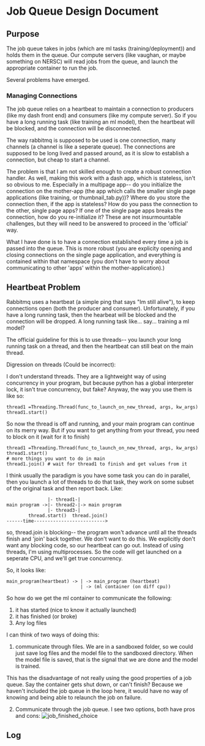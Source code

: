 # Job Queue Design Document

## Purpose
The job queue takes in jobs (which are ml tasks (training/deployment)) and holds them in the queue.
Our compute servers (like vaughan, or maybe something on NERSC) will read jobs from the queue, and launch the appropriate container to run the job.

Several problems have emerged.

### Managing Connections
The job queue relies on a heartbeat to maintain a connection to producers (like my dash front end) and consumers (like my compute server). So if you have a long running task (like training an ml model), then the heartbeat will be blocked, and the connection will be disconnected.

The way rabbitmq is supposed to be used is one connection, many channels (a channel is like a seperate queue). The connections are supposed to be long lived and passed around, as it is slow to establish a connection, but cheap to start a channel.

The problem is that I am not skilled enough to create a robust connection handler. As well, making this work with a dash app, which is stateless, isn't so obvious to me. Especially in a multipage app-- do you initialize the connection on the mother-app (the app which calls the smaller single page applications (like training, or thumbnail_tab.py))? Where do you store the connection then, if the app is stateless? How do you pass the connection to the other, single page apps? If one of the
single page apps breaks the connection, how do you re-initialize it?
These are not insurmountable challenges, but they will need to be answered to proceed in the 'official' way.

What I have done is to have a connection established every time a job is passed into the queue. This is more robust (you are explicity opening and closing connections on the single page application, and everything is contained within that namespace (you don't have to worry about communicating to other 'apps' within the mother-application).)

## Heartbeat Problem

Rabbitmq uses a heartbeat (a simple ping that says "Im still alive"), to keep connections open (both the producer and consumer). Unfortunately, if you have a long running task, then the hearbeat will be blocked and the connection will be dropped. A long running task like... say... training a ml model? 

The official guideline for this is to use threads-- you launch your long running task on a thread, and then the heartbeat can still beat on the main thread. 

Digression on threads (Could be incorrect):

I don't understand threads. They are a lightweight way of using concurrency in your program, but because python has a global interpreter lock, it isn't true concurrency, but fake? Anyway, the way you use them is like so:

```
thread1 =Threading.Thread(func_to_launch_on_new_thread, args, kw_args)
thread1.start()
```
So now the thread is off and running, and your main program can continue on its merry way.
But if you want to get anything from your thread, you need to block on it (wait for it to finish)

```
thread1 =Threading.Thread(func_to_launch_on_new_thread, args, kw_args)
thread1.start()
# more things you want to do in main
thread1.join() # wait for thread1 to finish and get values from it
```
I think usually the paradigm is you have some task you can do in parallel, then you launch a lot of threads to
do that task, they work on some subset of the original task and then report back. Like:
```
               |- thread1-|
main program ->|- thread2-|-> main program
               |- thread3-|
        thread.start()  thread.join()
------time-------------------------->
```
so, thread.join is blocking-- the program won't advance until all the threads finish and 'join' back together. 
We don't want to do this. We explicitly don't want any blocking code, so our heartbeat can go out.
Instead of using threads, I'm using multiprocesses. So the code will get launched on a seperate CPU, and we'll get
true concurrency. 

So, it looks like:
```
main_program(heartbeat) -> | -> main_program (heartbeat) 
                           | -> (ml container (on diff cpu))
```
So how do we get the ml container to communicate the following:
1. it has started (nice to know it actually launched)
2. it has finished (or broke)
3. Any log files

I can think of two ways of doing this:
1. communicate through files. We are in a sandboxed folder, so we could just save log files and the model file to the sandboxed directory. When the model file is saved, that is the signal that we are done and the model is trained.

This has the disadvantage of not really using the good properties of a job queue. Say the container gets shut down, or can't finish? Because we haven't included the job queue in the loop here, it would have no way of knowing and being able to relaunch the job on failure.

2. Communicate through the job queue.
I see two options, both have pros and cons:
![job_finished_choice](https://user-images.githubusercontent.com/990372/121726353-4881a980-ca9f-11eb-8cfc-3d68fe4afe88.png)




## Log
